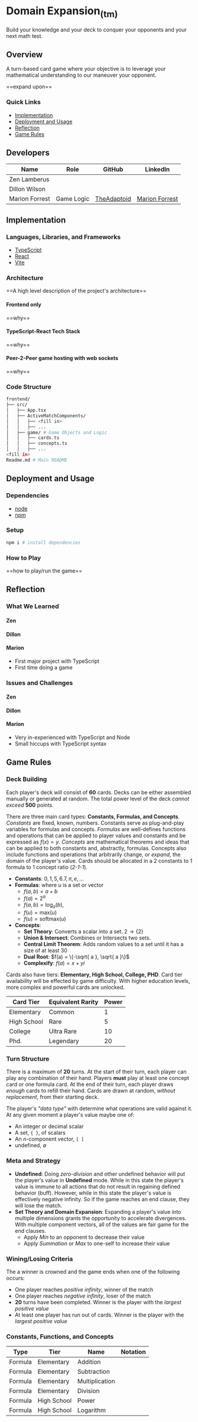 # Domain Expansion<sub>(tm)</sub>

Build your knowledge and your deck to conquer your opponents and your next math test.

## Overview

A turn-based card game where your objective is to leverage your mathematical understanding to our maneuver your opponent.

==expand upon==

### Quick Links

- [Implementation](#implementation)
- [Deployment and Usage](#deployment-and-usage)
- [Reflection](#reflection)
- [Game Rules](#game-rules)

## Developers

| Name           | Role       | GitHub                                        | LinkedIn                                                        |
| -------------- | ---------- | --------------------------------------------- | --------------------------------------------------------------- |
| Zen Lamberus   |            |                                               |                                                                 |
| Dillon Wilson  |            |                                               |                                                                 |
| Marion Forrest | Game Logic | [TheAdaptoid](https://github.com/TheAdaptoid) | [Marion Forrest](https://www.linkedin.com/in/themarionforrest/) |

## Implementation

### Languages, Libraries, and Frameworks

- [TypeScript](https://www.typescriptlang.org/)
- [React](https://reactjs.org/)
- [Vite](https://vitejs.dev/)

### Architecture

==A high level description of the project's architecture==

#### Frontend only

==why==

#### TypeScript-React Tech Stack

==why==

#### Peer-2-Peer game hosting with web sockets

==why==

### Code Structure

```bash
frontend/
├── src/
│   ├── App.tsx
│   ├── ActiveMatchComponents/
│   │   ├── <fill in>
│   │   ├── ...
│   ├── game/ # Game Objects and Logic
│   │   ├── cards.ts
│   │   ├── concepts.ts
│   │   ├── ...
<fill in>
Readme.md # Main README
```

## Deployment and Usage

### Dependencies

- [node](https://nodejs.org/)
- [npm](https://www.npmjs.com/)

### Setup

```bash
npm i # install dependencies
```

### How to Play

==how to play/run the game==

## Reflection

### What We Learned

#### Zen

#### Dillon

#### Marion

- First major project with TypeScript
- First time doing a game

### Issues and Challenges

#### Zen

#### Dillon

#### Marion

- Very in-experienced with TypeScript and Node
- Small hiccups with TypeScript syntax

## Game Rules

### Deck Building

Each player's deck will consist of **60** cards. Decks can be either assembled manually or generated at random. The total power level of the deck *cannot exceed* **500** points.

There are three main card types: **Constants, Formulas, and Concepts**. *Constants* are fixed, known, numbers. Constants serve as plug-and-play variables for formulas and concepts. *Formulas* are well-defines functions and operations that can be applied to player values and constants and be expressed as $f(x) = y$. *Concepts* are mathematical theorems and ideas that can be applied to both constants and, abstractly, formulas. Concepts also include functions and operations that arbitrarily change, or *expand*, the domain of the player's value. Cards should be allocated in a 2 constants to 1 formula to 1 concept ratio (*2-1-1*).

- **Constants**: $0, 1, 5, 6.7, \pi, e, \dots$
- **Formulas**: where $u$ is a set or vector
	- $f(a, b) = a + b$
	- $f(a)=2^a$
	- $f(a,b)=\log_{a}(b)$,
	- $f(u)=\text{max}(u)$
	- $f(u) = \text{softmax}(u)$
- **Concepts**:
	- **Set Theory**: Converts a scalar into a set. $2 \to \{ 2 \}$
	- **Union & Intersect**: Combines or Intersects two sets.
	- **Central Limit Theorem**: Adds random values to a set until it has a size of at least $30$
	- **Dual Root**: $f(a) = \{-\sqrt{ a }, \sqrt{ a }\}$
	- **Complexify**: $f(a) = x + yi$

Cards also have tiers: **Elementary, High School, College, PHD**. Card tier availability will be effected by game difficulty. With higher education levels, more complex and powerful cards are unlocked.

| Card Tier   | Equivalent Rarity | Power |
| ----------- | ----------------- | ----- |
| Elementary  | Common            | 1     |
| High School | Rare              | 5     |
| College     | Ultra Rare        | 10    |
| Phd.        | Legendary         | 20    |

### Turn Structure

There is a maximum of **20** turns. At the start of their turn, each player can play any combination of their hand. Players **must** play at least one concept card or one formula card. At the end of their turn, each player draws *enough* cards to refill their hand. Cards are drawn at random, *without replacement*, from their starting deck.

The player's *"data type"* with determine what operations are valid against it. At any given moment a player's value maybe one of:

- An integer or decimal scalar
- A set, `{ }`, of scalars
- An $n$-component vector, `[ ]`
- undefined, $\emptyset$

### Meta and Strategy

- **Undefined**: Doing *zero-division* and other undefined behavior will put the player's value in **Undefined** mode. While in this state the player's value is immune to all actions that do not result in regaining defined behavior (buff). However, while in this state the player's value is effectively negative infinity. So if the game reaches an end clause, they will lose the match.
- **Set Theory and Domain Expansion**: Expanding a player's value into multiple dimensions grants the opportunity to accelerate divergences. With multiple component vectors, all of the values are fair game for the end clauses.
	- Apply *Min* to an opponent to decrease their value
	- Apply *Summation* or *Max* to one-self to increase their value 

### Wining/Losing Criteria

The a winner is crowned and the game ends when one of the following occurs:

- One player reaches *positive infinity*, winner of the match
- One player reaches *negative infinity*, loser of the match
- **20** turns have been completed. Winner is the player with the *largest positive value*
- At least one player has run out of cards. Winner is the player with the *largest positive value*

### Constants, Functions, and Concepts

| Type    | Tier        | Name           | Notation |
| ------- | ----------- | -------------- | -------- |
| Formula | Elementary  | Addition       |          |
| Formula | Elementary  | Subtraction    |          |
| Formula | Elementary  | Multiplication |          |
| Formula | Elementary  | Division       |          |
| Formula | High School | Power          |          |
| Formula | High School | Logarithm      |          |